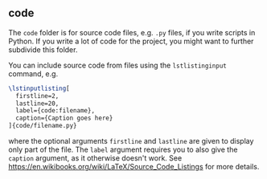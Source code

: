 ## code

The `code` folder is for source code files, e.g. `.py` files, if you write scripts in Python.
If you write a lot of code for the project, you might want to further subdivide this folder.

You can include source code from files using the `lstlistinginput` command, e.g.

```latex
\lstinputlisting[
  firstline=2,
  lastline=20,
  label={code:filename},
  caption={Caption goes here}
]{code/filename.py}
```

where the optional arguments `firstline` and `lastline` are given to display only part of the file.
The `label` argument requires you to also give the `caption` argument, as it otherwise doesn't work.
See <https://en.wikibooks.org/wiki/LaTeX/Source_Code_Listings> for more details.
